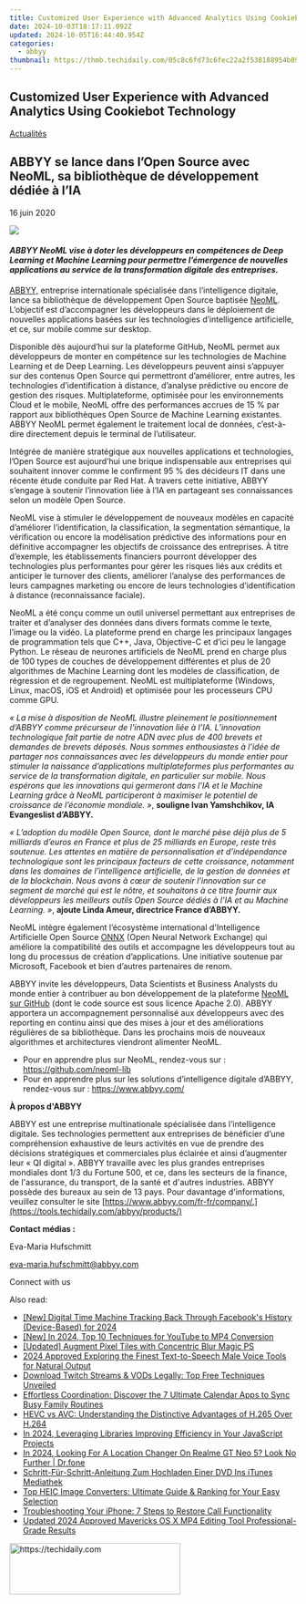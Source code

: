 ```yaml
---
title: Customized User Experience with Advanced Analytics Using Cookiebot Technology
date: 2024-10-03T18:17:11.092Z
updated: 2024-10-05T16:44:40.954Z
categories:
  - abbyy
thumbnail: https://thmb.techidaily.com/05c8c6fd73c6fec22a2f538188954b893a706bcf3ee5edf935baeb75dd083d47.jpg
---
```


## Customized User Experience with Advanced Analytics Using Cookiebot Technology

[Actualités](https://tools.techidaily.com/abbyy/products/)

## ABBYY se lance dans l’Open Source avec NeoML, sa bibliothèque de développement dédiée à l’IA

16 juin 2020

![](https://content.abbyy.com/-/media/project/abbyy/abbyy/branchtemplates/shutterstock_1272462163_1296-x-729.jpg?h=729&iar=0&w=1296)

#### _ABBYY NeoML vise à doter les développeurs en compétences de Deep Learning et Machine Learning pour permettre l’émergence de nouvelles applications au service de la transformation digitale des entreprises._ 

[ABBYY,](https://tools.techidaily.com/abbyy/products/) entreprise internationale spécialisée dans l’intelligence digitale, lance sa bibliothèque de développement Open Source baptisée [NeoML](https://github.com/neoml-lib). L’objectif est d’accompagner les développeurs dans le déploiement de nouvelles applications basées sur les technologies d’intelligence artificielle, et ce, sur mobile comme sur desktop.

Disponible dès aujourd’hui sur la plateforme GitHub, NeoML permet aux développeurs de monter en compétence sur les technologies de Machine Learning et de Deep Learning. Les développeurs peuvent ainsi s’appuyer sur des contenus Open Source qui permettront d’améliorer, entre autres, les technologies d’identification à distance, d’analyse prédictive ou encore de gestion des risques. Multiplateforme, optimisée pour les environnements Cloud et le mobile, NeoML offre des performances accrues de 15 % par rapport aux bibliothèques Open Source de Machine Learning existantes. ABBYY NeoML permet également le traitement local de données, c’est-à-dire directement depuis le terminal de l’utilisateur.

Intégrée de manière stratégique aux nouvelles applications et technologies, l’Open Source est aujourd’hui une brique indispensable aux entreprises qui souhaitent innover comme le confirment 95 % des décideurs IT dans une récente étude conduite par Red Hat. À travers cette initiative, ABBYY s’engage à soutenir l’innovation liée à l’IA en partageant ses connaissances selon un modèle Open Source.

NeoML vise à stimuler le développement de nouveaux modèles en capacité d’améliorer l’identification, la classification, la segmentation sémantique, la vérification ou encore la modélisation prédictive des informations pour en définitive accompagner les objectifs de croissance des entreprises. À titre d’exemple, les établissements financiers pourront développer des technologies plus performantes pour gérer les risques liés aux crédits et anticiper le turnover des clients, améliorer l’analyse des performances de leurs campagnes marketing ou encore de leurs technologies d’identification à distance (reconnaissance faciale).

NeoML a été conçu comme un outil universel permettant aux entreprises de traiter et d’analyser des données dans divers formats comme le texte, l’image ou la vidéo. La plateforme prend en charge les principaux langages de programmation tels que C++, Java, Objective-C et d’ici peu le langage Python. Le réseau de neurones artificiels de NeoML prend en charge plus de 100 types de couches de développement différentes et plus de 20 algorithmes de Machine Learning dont les modèles de classification, de régression et de regroupement. NeoML est multiplateforme (Windows, Linux, macOS, iOS et Android) et optimisée pour les processeurs CPU comme GPU.

_« La mise à disposition de NeoML illustre pleinement le positionnement d’ABBYY comme précurseur de l’innovation liée à l’IA. L’innovation technologique fait partie de notre ADN avec plus de 400 brevets et demandes de brevets déposés. Nous sommes enthousiastes à l’idée de partager nos connaissances avec les développeurs du monde entier pour stimuler la naissance d’applications multiplateformes plus performantes au service de la transformation digitale, en particulier sur mobile. Nous espérons que les innovations qui germeront dans l’IA et le Machine Learning grâce à NeoML participeront à maximiser le potentiel de croissance de l’économie mondiale. »_, **souligne Ivan Yamshchikov, IA Evangeslist d’ABBYY.**

_« L’adoption du modèle Open Source, dont le marché pèse déjà plus de 5 milliards d’euros en France et plus de 25 milliards en Europe, reste très soutenue. Les attentes en matière de personnalisation et d’indépendance technologique sont les principaux facteurs de cette croissance, notamment dans les domaines de l’intelligence artificielle, de la gestion de données et de la blockchain. Nous avons à cœur de soutenir l’innovation sur ce segment de marché qui est le nôtre, et souhaitons à ce titre fournir aux développeurs les meilleurs outils Open Source dédiés à l’IA et au Machine Learning. »_, **ajoute Linda Ameur, directrice France d’ABBYY.**

NeoML intègre également l’écosystème international d'Intelligence Artificielle Open Source [ONNX](https://onnx.ai/) (Open Neural Network Exchange) qui améliore la compatibilité des outils et accompagne les développeurs tout au long du processus de création d’applications. Une initiative soutenue par Microsoft, Facebook et bien d’autres partenaires de renom.

ABBYY invite les développeurs, Data Scientists et Business Analysts du monde entier à contribuer au bon développement de la plateforme [NeoML sur GitHub](https://github.com/neoml-lib) (dont le code source est sous licence Apache 2.0). ABBYY apportera un accompagnement personnalisé aux développeurs avec des reporting en continu ainsi que des mises à jour et des améliorations régulières de sa bibliothèque. Dans les prochains mois de nouveaux algorithmes et architectures viendront alimenter NeoML.

* Pour en apprendre plus sur NeoML, rendez-vous sur : <https://github.com/neoml-lib>
* Pour en apprendre plus sur les solutions d’intelligence digitale d’ABBYY, rendez-vous sur : <https://www.abbyy.com/>

  
**À propos d'ABBYY**

ABBYY est une entreprise multinationale spécialisée dans l’intelligence digitale. Ses technologies permettent aux entreprises de bénéficier d’une compréhension exhaustive de leurs activités en vue de prendre des décisions stratégiques et commerciales plus éclairée et ainsi d’augmenter leur « QI digital ». ABBYY travaille avec les plus grandes entreprises mondiales dont 1/3 du Fortune 500, et ce, dans les secteurs de la finance, de l'assurance, du transport, de la santé et d'autres industries. ABBYY possède des bureaux au sein de 13 pays. Pour davantage d'informations, veuillez consulter le site [https://www.abbyy.com/fr-fr/company/.](https://tools.techidaily.com/abbyy/products/)

  
**Contact médias :** 

Eva-Maria Hufschmitt

[eva-maria.hufschmitt@abbyy.com](https://tools.techidaily.com/abbyy/products/)

Connect with us

<ins class="adsbygoogle"
     style="display:block"
     data-ad-format="autorelaxed"
     data-ad-client="ca-pub-7571918770474297"
     data-ad-slot="1223367746"></ins>

<ins class="adsbygoogle"
     style="display:block"
     data-ad-client="ca-pub-7571918770474297"
     data-ad-slot="8358498916"
     data-ad-format="auto"
     data-full-width-responsive="true"></ins>

<span class="atpl-alsoreadstyle">Also read:</span>
<div><ul>
<li><a href="https://facebook-video-recording.techidaily.com/new-digital-time-machine-tracking-back-through-facebooks-history-device-based-for-2024/"><u>[New] Digital Time Machine Tracking Back Through Facebook's History (Device-Based) for 2024</u></a></li>
<li><a href="https://fox-cloud.techidaily.com/new-in-2024-top-10-techniques-for-youtube-to-mp4-conversion/"><u>[New] In 2024, Top 10 Techniques for YouTube to MP4 Conversion</u></a></li>
<li><a href="https://extra-lessons.techidaily.com/updated-augment-pixel-tiles-with-concentric-blur-magic-ps/"><u>[Updated] Augment Pixel Tiles with Concentric Blur Magic PS</u></a></li>
<li><a href="https://ai-topics.techidaily.com/2024-approved-exploring-the-finest-text-to-speech-male-voice-tools-for-natural-output/"><u>2024 Approved Exploring the Finest Text-to-Speech Male Voice Tools for Natural Output</u></a></li>
<li><a href="https://solve-helper.techidaily.com/download-twitch-streams-and-vods-legally-top-free-techniques-unveiled/"><u>Download Twitch Streams & VODs Legally: Top Free Techniques Unveiled</u></a></li>
<li><a href="https://techtrends.techidaily.com/effortless-coordination-discover-the-7-ultimate-calendar-apps-to-sync-busy-family-routines/"><u>Effortless Coordination: Discover the 7 Ultimate Calendar Apps to Sync Busy Family Routines</u></a></li>
<li><a href="https://solve-helper.techidaily.com/hevc-vs-avc-understanding-the-distinctive-advantages-of-h265-over-h264/"><u>HEVC vs AVC: Understanding the Distinctive Advantages of H.265 Over H.264</u></a></li>
<li><a href="https://youtube-stream.techidaily.com/in-2024-leveraging-libraries-improving-efficiency-in-your-javascript-projects/"><u>In 2024, Leveraging Libraries Improving Efficiency in Your JavaScript Projects</u></a></li>
<li><a href="https://phone-solutions.techidaily.com/in-2024-looking-for-a-location-changer-on-realme-gt-neo-5-look-no-further-drfone-by-drfone-virtual-android/"><u>In 2024, Looking For A Location Changer On Realme GT Neo 5? Look No Further | Dr.fone</u></a></li>
<li><a href="https://solve-helper.techidaily.com/schritt-fur-schritt-anleitung-zum-hochladen-einer-dvd-ins-itunes-mediathek/"><u>Schritt-Für-Schritt-Anleitung Zum Hochladen Einer DVD Ins iTunes Mediathek</u></a></li>
<li><a href="https://solve-helper.techidaily.com/top-heic-image-converters-ultimate-guide-and-ranking-for-your-easy-selection/"><u>Top HEIC Image Converters: Ultimate Guide & Ranking for Your Easy Selection</u></a></li>
<li><a href="https://solve-helper.techidaily.com/troubleshooting-your-iphone-7-steps-to-restore-call-functionality/"><u>Troubleshooting Your iPhone: 7 Steps to Restore Call Functionality</u></a></li>
<li><a href="https://smart-video-editing.techidaily.com/updated-2024-approved-mavericks-os-x-mp4-editing-tool-professional-grade-results/"><u>Updated 2024 Approved Mavericks OS X MP4 Editing Tool Professional-Grade Results</u></a></li>
</ul></div>

<!-- affiliate ads begin -->
<a href="https://aligracehair.sjv.io/c/5597632/2027190/19272" target="_top" id="2027190">
  <img src="//a.impactradius-go.com/display-ad/19272-2027190" border="0" alt="https://techidaily.com" width="300" height="90"/>
</a>
<img height="0" width="0" src="https://aligracehair.sjv.io/i/5597632/2027190/19272" style="position:absolute;visibility:hidden;" border="0" />
<!-- affiliate ads end -->

